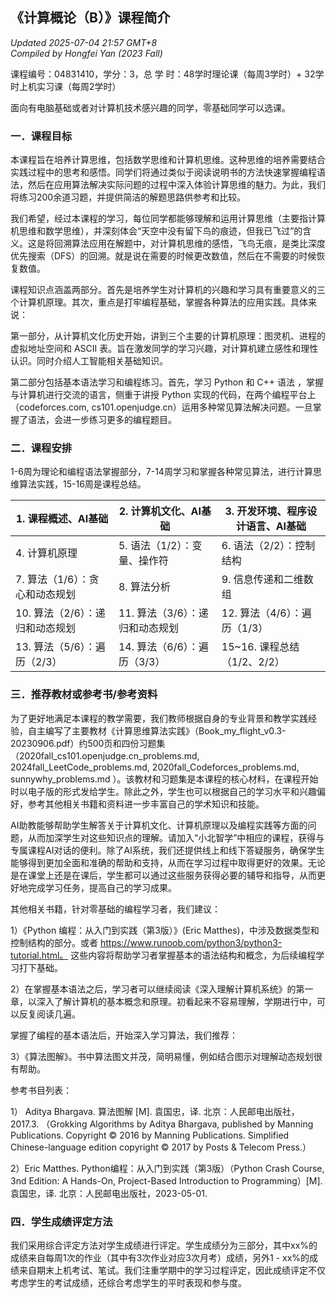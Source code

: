 ## 《计算概论（B）》课程简介

*Updated 2025-07-04 21:57 GMT+8*  
 *Compiled by Hongfei Yan (2023 Fall)*    

课程编号：04831410，学分：3，总 学 时：48学时理论课（每周3学时）+ 32学时上机实习课（每周2学时）

面向有电脑基础或者对计算机技术感兴趣的同学，零基础同学可以选课。

### 一．课程目标

本课程旨在培养计算思维，包括数学思维和计算机思维。这种思维的培养需要结合实践过程中的思考和感悟。同学们将通过类似于阅读说明书的方法快速掌握编程语法，然后在应用算法解决实际问题的过程中深入体验计算思维的魅力。为此，我们将练习200余道习题，并提供简洁的解题思路供参考和比较。

我们希望，经过本课程的学习，每位同学都能够理解和运用计算思维（主要指计算机思维和数学思维），并深刻体会“天空中没有留下鸟的痕迹，但我已飞过”的含义。这是将回溯算法应用在解题中，对计算机思维的感悟，飞鸟无痕，是类比深度优先搜索（DFS）的回溯。就是说在需要的时候更改数值，然后在不需要的时候恢复数值。

课程知识点涵盖两部分。首先是培养学生对计算机的兴趣和学习具有重要意义的三个计算机原理。其次，重点是打牢编程基础，掌握各种算法的应用实践。具体来说：

第一部分，从计算机文化历史开始，讲到三个主要的计算机原理：图灵机、进程的虚拟地址空间和 ASCII 表。旨在激发同学的学习兴趣，对计算机建立感性和理性认识。同时介绍人工智能相关基础知识。

第二部分包括基本语法学习和编程练习。首先，学习 Python 和 C++ 语法 ，掌握与计算机进行交流的语言，侧重于讲授 Python 实现的代码，在两个编程平台上（codeforces.com, cs101.openjudge.cn）运用多种常见算法解决问题。一旦掌握了语法，会进一步练习更多的编程题目。

### 二．课程安排

1-6周为理论和编程语法掌握部分，7-14周学习和掌握各种常见算法，进行计算思维算法实践，15-16周是课程总结。

| 1. 课程概述、AI基础             | 2. 计算机文化、AI基础           | 3. 开发环境、程序设计语言、AI基础 |
| ------------------------------- | ------------------------------- | --------------------------------- |
| 4. 计算机原理                   | 5. 语法（1/2）：变量、操作符    | 6. 语法（2/2）：控制结构          |
| 7. 算法（1/6）：贪心和动态规划  | 8. 算法分析                     | 9. 信息传递和二维数组             |
| 10. 算法（2/6）：递归和动态规划 | 11. 算法（3/6）：递归和动态规划 | 12. 算法（4/6）：遍历（1/3）      |
| 13. 算法（5/6）：遍历（2/3）    | 14. 算法（6/6）：遍历（3/3）    | 15~16. 课程总结（1/2、2/2）       |

### 三．推荐教材或参考书/参考资料

为了更好地满足本课程的教学需要，我们教师根据自身的专业背景和教学实践经验，自主编写了主要教材《计算思维算法实践》（Book_my_flight_v0.3-20230906.pdf）约500页和四份习题集（2020fall_cs101.openjudge.cn_problems.md, 2024fall_LeetCode_problems.md, 2020fall_Codeforces_problems.md, sunnywhy_problems.md ）。该教材和习题集是本课程的核心材料，在课程开始时以电子版的形式发给学生。除此之外，学生也可以根据自己的学习水平和兴趣偏好，参考其他相关书籍和资料进一步丰富自己的学术知识和技能。

AI助教能够帮助学生解答关于计算机文化、计算机原理以及编程实践等方面的问题，从而加深学生对这些知识点的理解。请加入“小北智学”中相应的课程，获得与专属课程AI对话的便利。除了AI系统，我们还提供线上和线下答疑服务，确保学生能够得到更加全面和准确的帮助和支持，从而在学习过程中取得更好的效果。无论是在课堂上还是在课后，学生都可以通过这些服务获得必要的辅导和指导，从而更好地完成学习任务，提高自己的学习成果。

其他相关书籍，针对零基础的编程学习者，我们建议：

1）《Python 编程：从入门到实践（第3版）》(Eric Matthes)，中涉及数据类型和控制结构的部分。或者 https://www.runoob.com/python3/python3-tutorial.html。 这些内容将帮助学习者掌握基本的语法结构和概念，为后续编程学习打下基础。

2）在掌握基本语法之后，学习者可以继续阅读《深入理解计算机系统》的第一章，以深入了解计算机的基本概念和原理。初看起来不容易理解，学期进行中，可以反复阅读几遍。

掌握了编程的基本语法后，开始深入学习算法，我们推荐：

3）《算法图解》。书中算法图文并茂，简明易懂，例如结合图示对理解动态规划很有帮助。

 

参考书目列表：

1） Aditya Bhargava. 算法图解 [M]. 袁国忠，译. 北京：人民邮电出版社，2017.3. （Grokking Algorithms by Aditya Bhargava, published by Manning Publications. Copyright © 2016 by Manning Publications. Simplified Chinese-language edition copyright © 2017 by Posts & Telecom Press.）

2）Eric Matthes. Python编程：从入门到实践（第3版）（Python Crash Course, 3nd Edition: A Hands-On, Project-Based Introduction to Programming）[M]. 袁国忠，译. 北京：人民邮电出版社，2023-05-01.



### 四．学生成绩评定方法

我们采用综合评定方法对学生成绩进行评定。学生成绩分为三部分，其中xx%的成绩来自每周1次的作业（其中有3次作业对应3次月考）成绩，另外1 - xx%的成绩来自期末上机考试、笔试。我们注重学期中的学习过程评定，因此成绩评定不仅考虑学生的考试成绩，还综合考虑学生的平时表现和参与度。
